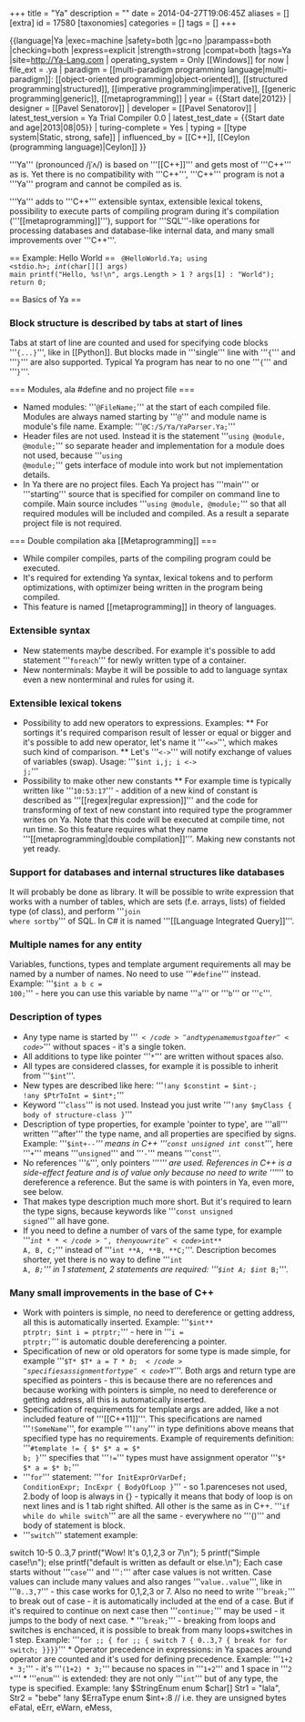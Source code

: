 +++
title = "Ya"
description = ""
date = 2014-04-27T19:06:45Z
aliases = []
[extra]
id = 17580
[taxonomies]
categories = []
tags = []
+++

{{language|Ya
|exec=machine
|safety=both
|gc=no
|parampass=both
|checking=both
|express=explicit
|strength=strong
|compat=both
|tags=Ya
|site=http://Ya-Lang.com
| operating_system = Only [[Windows]] for now
| file_ext = .ya
| paradigm = [[multi-paradigm programming language|multi-paradigm]]: [[object-oriented programming|object-oriented]], [[structured programming|structured]], [[imperative programming|imperative]], [[generic programming|generic]], [[metaprogramming]]
| year = {{Start date|2012}}
| designer = [[Pavel Senatorov]]
| developer = [[Pavel Senatorov]]
| latest_test_version = Ya Trial Compiler 0.0
| latest_test_date = {{Start date and age|2013|08|05}}
| turing-complete = Yes
| typing = [[type system|Static, strong, safe]]
| influenced_by = [[C++]], [[Ceylon (programming language)|Ceylon]]
}}

'''Ya''' (pronounced /jˈʌ/) is based on '''[[C++]]''' and gets most of '''C++''' as is. Yet there is no compatibility with '''C++''', '''C++''' program is not a '''Ya''' program and cannot be compiled as is.

'''Ya''' adds to '''C++''' extensible syntax, extensible lexical tokens, possibility to execute parts of compiling program during it's compilation ('''[[metaprogramming]]'''), support for '''SQL'''-like operations for processing databases and database-like internal data, and many small improvements over '''C++'''.

== Example: Hello World ==
<code>
@HelloWorld.Ya;
using <stdio.h>;
$int($char[][] args) main
	printf("Hello, %s!\n", args.Length > 1 ? args[1] : "World");
	return 0;
</code>

== Basics of Ya ==


###  Block structure is described by tabs at start of lines

Tabs at start of line are counted and used for specifying code blocks '''<code>{...}</code>''', like in [[Python]]. But blocks made in '''single''' line with '''<code>{</code>''' and '''<code>}</code>''' are also supported. Typical Ya program has near to no one '''<code>{</code>''' and '''<code>}</code>'''.

=== Modules, ala #define and no project file ===
* Named modules: '''<code>@FileName;</code>''' at the start of each compiled file. Modules are always named starting by '''<code>@</code>''' and module name is module's file name. Example: '''<code>@C:/S/Ya/YaParser.Ya;</code>'''
* Header files are not used. Instead it is the statement '''<code>using @module, @module;</code>''' so separate header and implementation for a module does not used, because '''<code>using @module;</code>''' gets interface of module into work but not implementation details.
* In Ya there are no project files. Each Ya project has '''main''' or '''starting''' source that is specified for compiler on command line to compile. Main source includes '''<code>using @module, @module;</code>''' so that all required modules will be included and compiled. As a result a separate project file is not required.

=== Double compilation aka [[Metaprogramming]] ===
* While compiler compiles, parts of the compiling program could be executed.
* It's required for extending Ya syntax, lexical tokens and to perform optimizations, with optimizer being written in the program being compiled.
* This feature is named [[metaprogramming]] in theory of languages.


###  Extensible syntax

* New statements maybe described. For example it's possible to add statement '''<code>foreach</code>''' for newly written type of a container.
* New nonterminals: Maybe it will be possible to add to language syntax even a new nonterminal and rules for using it.


###  Extensible lexical tokens

* Possibility to add new operators to expressions. Examples:
** For sortings it's required comparison result of lesser or equal or bigger and it's possible to add new operator, let's name it '''<code><=></code>''', which makes such kind of comparison.
** Let's '''<code><-></code>''' will notify exchange of values of variables (swap). Usage: '''<code>$int i,j; i <-> j;</code>'''
* Possibility to make other new constants
** For example time is typically written like '''<code>10:53:17</code>''' - addition of a new kind of constant is described as '''[[regex|regular expression]]''' and the code for transforming of text of new constant into required type the programmer writes on Ya. Note that this code will be executed at compile time, not run time. So this feature requires what they name '''[[metaprogramming|double compilation]]'''. Making new constants not yet ready.


###  Support for databases and internal structures like databases

It will probably be done as library. It will be possible to write expression that works with a number of tables, which are sets (f.e. arrays, lists) of fielded type (of class), and perform '''<code>join where sortby</code>''' of SQL. In C# it is named '''[[Language Integrated Query]]'''.


###  Multiple names for any entity

Variables, functions, types and template argument requirements all may be named by a number of names. No need to use '''<code>#define</code>''' instead. Example: '''<code>$int a b c = 100;</code>''' - here you can use this variable by name '''<code>a</code>''' or '''<code>b</code>''' or '''<code>c</code>'''.


###  Description of types

* Any type name is started by '''<code>$</code>''' and type name must go after '''<code>$</code>''' without spaces - it's a single token.
* All additions to type like pointer '''<code>*</code>''' are written without spaces also.
* All types are considered classes, for example it is possible to inherit from '''<code>$int</code>'''.
* New types are described like here: '''<code>!any $constint = $int-; !any $PtrToInt = $int*;</code>'''
* Keyword '''<code>class</code>''' is not used. Instead you just write '''<code>!any $myClass { body of structure-class }</code>'''
* Description of type properties, for example 'pointer to type', are '''all''' written '''after''' the type name, and all properties are specified by signs. Example: '''<code>$int+-*-</code>''' means in C++ '''<code>const unsigned int* const</code>''', here '''<code>+</code>''' means '''<code>unsigned</code>''' and '''<code>-</code>''' means '''<code>const</code>'''.
* No references '''<code>&</code>''', only pointers '''<code>*</code>''' are used. References in C++ is a side-effect feature and is of value only because no need to write '''*''' to dereference a reference. But the same is with pointers in Ya, even more, see below.
* That makes type description much more short. But it's required to learn the type signs, because keywords like '''<code>const unsigned signed</code>''' all have gone.
* If you need to define a number of vars of the same type, for example '''<code>$int**</code>''', then you write '''<code>$int** A, B, C;</code>''' instead of '''<code>int **A, **B, **C;</code>'''. Description becomes shorter, yet there is no way to define '''<code>int A, *B;</code>''' in 1 statement, 2 statements are required: '''<code>$int A; $int* B;</code>'''.


###  Many small improvements in the base of C++

* Work with pointers is simple, no need to dereference or getting address, all this is automatically inserted. Example: '''<code>$int** ptrptr; $int i = ptrptr;</code>''' - here in '''<code>i = ptrptr;</code>''' is automatic double dereferencing a pointer.
* Specification of new or old operators for some type is made simple, for example '''<code>$T* $T* a = $T* b;</code>''' specifies assignment for type '''<code>$T</code>'''. Both args and return type are specified as pointers - this is because there are no references and because working with pointers is simple, no need to dereference or getting address, all this is automatically inserted.
* Specification of requirements for template args are added, like a not included feature of '''[[C++11]]'''. This specifications are named '''<code>!SomeName</code>''', for example '''<code>!any</code>''' in type definitions above means that specified type has no requirements. Example of requirements definition: '''<code>#template != { $* $* a = $* b; }</code>''' specifies that '''<code>!=</code>''' types must have assignment operator '''<code>$* $* a = $* b;</code>'''
* '''<code>for</code>''' statement: '''<code>for InitExprOrVarDef; ConditionExpr; IncExpr { BodyOfLoop }</code>''' - so 1.parenceses not used, 2.body of loop is always in {} - typically it means that body of loop is on next lines and is 1 tab right shifted. All other is the same as in C++. '''<code>if  while  do while  switch</code>''' are all the same - everywhere no '''()''' and body of statement is block.
* '''<code>switch</code>''' statement example:
<source lang="c">
switch 10-5
	0..3,7
		printf("Wow! It's 0,1,2,3 or 7\n");
	5
		printf("Simple case!\n");
	else
		printf("default is written as default or else.\n");
</source>
Each case starts without '''<code>case</code>''' and '''<code>:</code>''' after case values is not written. Case values can include many values and also ranges '''<code>value..value</code>''', like in '''<code>0..3,7</code>''' - this case works for 0,1,2,3 or 7. Also no need to write '''<code>break;</code>''' to break out of case - it is automatically included at the end of a case. But if it's required to continue on next case then '''<code>continue;</code>''' may be used - it jumps to the body of next case.
* '''<code>break;</code>''' - breaking from loops and switches is enchanced, it is possible to break from many loops+switches in 1 step. Example: '''<code>for ;; { for ;; { switch 7 { 0..3,7 { break for for switch; }}}}</code>'''
* Operator precedence in expressions: in Ya spaces around operator are counted and it's used for defining precedence. Example: '''<code>1+2 * 3;</code>''' - it's '''<code>(1+2) * 3;</code>''' because no spaces in '''<code>1+2</code>''' and 1 space in '''<code>2 *</code>'''
* '''<code>enum</code>''' is extended: they are not only '''<code>int</code>''' but of any type, the type is specified. Example:
<source lang="c">
!any $StringEnum enum $char[]
	Str1 = "lala", Str2 = "bebe"
!any $ErraType enum $int+:8 // i.e. they are unsigned bytes
	eFatal, eErr, eWarn, eMess,
</source>
